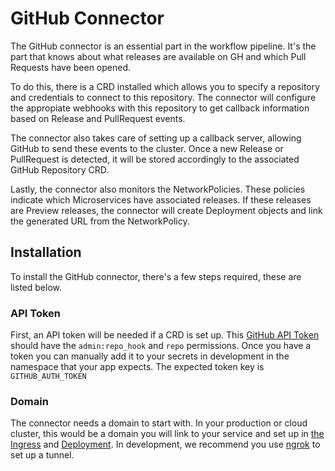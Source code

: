 # GitHub Connector

The GitHub connector is an essential part in the workflow pipeline. It's the
part that knows about what releases are available on GH and which Pull Requests
have been opened.

To do this, there is a CRD installed which allows you to specify a repository
and credentials to connect to this repository. The connector will configure the
appropiate webhooks with this repository to get callback information based on
Release and PullRequest events.

The connector also takes care of setting up a callback server, allowing GitHub
to send these events to the cluster. Once a new Release or PullRequest is
detected, it will be stored accordingly to the associated GitHub Repository CRD.

Lastly, the connector also monitors the NetworkPolicies. These policies indicate
which Microservices have associated releases. If these releases are Preview
releases, the connector will create Deployment objects and link the generated
URL from the NetworkPolicy.

## Installation

To install the GitHub connector, there's a few steps required, these are listed
below.

### API Token

First, an API token will be needed if a CRD is set up. This [GitHub API Token](https://github.com/settings/tokens)
should have the `admin:repo_hook` and `repo` permissions. Once you have a token you can manually add it to your secrets in development in the namespace that your app expects. The expected token key is `GITHUB_AUTH_TOKEN`

### Domain

The connector needs a domain to start with. In your production or cloud cluster,
this would be a domain you will link to your service and set up in [the Ingress](https://github.com/manifoldco/heighliner/blob/90e33f43b6b61e6aca2e3d68e3452d762887def5/docs/kube/github-policy.yaml#L98)
and [Deployment](https://github.com/manifoldco/heighliner/blob/90e33f43b6b61e6aca2e3d68e3452d762887def5/docs/kube/github-policy.yaml#L59).
In development, we recommend you use [ngrok](https://ngrok.com/) to set up a tunnel.
